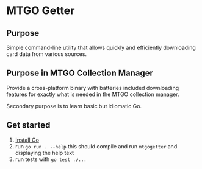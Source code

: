 # MTGO Getter
## Purpose
Simple command-line utility that allows quickly and efficiently downloading card data from various sources.

## Purpose in MTGO Collection Manager
Provide a cross-platform binary with batteries included downloading features for exactly what is needed in the MTGO collection manager.

Secondary purpose is to learn basic but idiomatic Go.

## Get started
1. [Install Go](https://go.dev/doc/install)
2. run `go run . --help` this should compile and run `mtgogetter` and displaying the help text
3. run tests with `go test ./...`